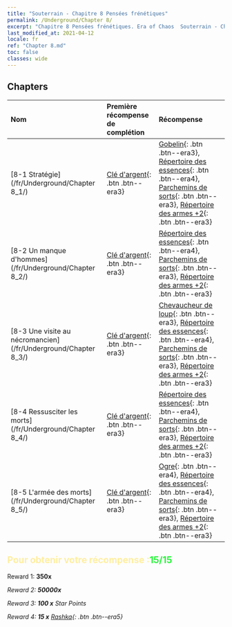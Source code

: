 ```yaml
---
title: "Souterrain - Chapitre 8 Pensées frénétiques"
permalink: /Underground/Chapter 8/
excerpt: "Chapitre 8 Pensées frénétiques. Era of Chaos  Souterrain - Chapitre 8. Pensées frénétiques"
last_modified_at: 2021-04-12
locale: fr
ref: "Chapter 8.md"
toc: false
classes: wide
---
```


## Chapters

  | Nom |  Première récompense de complétion | Récompense |
  |:------------|:------------|:------------| 
  | [8-1 Stratégie](/fr/Underground/Chapter 8_1/) | [Clé d'argent](/fr/Items/con_693/){: .btn .btn--era3} | [Gobelin](/fr/Items/unt_217/){: .btn .btn--era3}, [Répertoire des essences](/fr/Items/mat_39/){: .btn .btn--era4}, [Parchemins de sorts](/fr/Items/con_694/){: .btn .btn--era3}, [Répertoire des armes +2](/fr/Items/mat_32/){: .btn .btn--era3} |
  | [8-2 Un manque d'hommes](/fr/Underground/Chapter 8_2/) | [Clé d'argent](/fr/Items/con_693/){: .btn .btn--era3} | [Répertoire des essences](/fr/Items/mat_39/){: .btn .btn--era4}, [Parchemins de sorts](/fr/Items/con_694/){: .btn .btn--era3}, [Répertoire des armes +2](/fr/Items/mat_32/){: .btn .btn--era3} |
  | [8-3 Une visite au nécromancien](/fr/Underground/Chapter 8_3/) | [Clé d'argent](/fr/Items/con_693/){: .btn .btn--era3} | [Chevaucheur de loup](/fr/Items/unt_218/){: .btn .btn--era3}, [Répertoire des essences](/fr/Items/mat_39/){: .btn .btn--era4}, [Parchemins de sorts](/fr/Items/con_694/){: .btn .btn--era3}, [Répertoire des armes +2](/fr/Items/mat_32/){: .btn .btn--era3} |
  | [8-4 Ressusciter les morts](/fr/Underground/Chapter 8_4/) | [Clé d'argent](/fr/Items/con_693/){: .btn .btn--era3} | [Répertoire des essences](/fr/Items/mat_39/){: .btn .btn--era4}, [Parchemins de sorts](/fr/Items/con_694/){: .btn .btn--era3}, [Répertoire des armes +2](/fr/Items/mat_32/){: .btn .btn--era3} |
  | [8-5 L'armée des morts](/fr/Underground/Chapter 8_5/) | [Clé d'argent](/fr/Items/con_693/){: .btn .btn--era3} | [Ogre](/fr/Items/unt_220/){: .btn .btn--era4}, [Répertoire des essences](/fr/Items/mat_39/){: .btn .btn--era4}, [Parchemins de sorts](/fr/Items/con_694/){: .btn .btn--era3}, [Répertoire des armes +2](/fr/Items/mat_32/){: .btn .btn--era3} |


## <span style="color: #ffeea0">Pour obtenir votre récompense :</span><span style="color: #27f73a">15/15</span>

 Reward 1:  **350x** <i class="fas fa-gem"/>

 Reward 2:  **50000x** <i class="fas fa-coins"/>

 Reward 3: **100 x** Star Points

 Reward 4: **15 x** [Rashka](/fr/Items/her_384/){: .btn .btn--era5}

